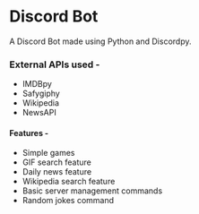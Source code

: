 # Discord Bot
A Discord Bot made using Python and Discordpy.
### External APIs used -
* IMDBpy
* Safygiphy
* Wikipedia
* NewsAPI
#### Features - 
* Simple games
* GIF search feature
* Daily news feature
* Wikipedia search feature
* Basic server management commands
* Random jokes command
